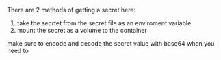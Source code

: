 There are 2 methods of getting a secret here:
1. take the secrtet from the secret file as an enviroment variable
2. mount the secret as a volume to the container

make sure to encode and decode the secret value with base64 when you need to
